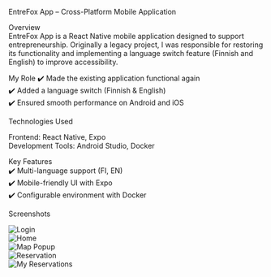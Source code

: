 EntreFox App – Cross-Platform Mobile Application

Overview  
EntreFox App is a React Native mobile application designed to support entrepreneurship. Originally a legacy project, I was responsible for restoring its functionality and implementing a language switch feature (Finnish and English) to improve accessibility.

My Role
✔️ Made the existing application functional again  
✔️ Added a language switch (Finnish & English)  
✔️ Ensured smooth performance on Android and iOS

Technologies Used

Frontend: React Native, Expo  
Development Tools: Android Studio, Docker

Key Features  
✔️ Multi-language support (FI, EN)  
✔️ Mobile-friendly UI with Expo  
✔️ Configurable environment with Docker  

Screenshots

![Login](https://github.com/Jonttufantti/Portfolio/blob/main/varausapp/pictures/1_Login.png?raw=true)  
![Home](https://github.com/Jonttufantti/Portfolio/blob/main/varausapp/pictures/2_home.png?raw=true)  
![Map Popup](https://github.com/Jonttufantti/Portfolio/blob/main/varausapp/pictures/3_map_popup.png?raw=true)  
![Reservation](https://github.com/Jonttufantti/Portfolio/blob/main/varausapp/pictures/4_reservation.png?raw=true)  
![My Reservations](https://github.com/Jonttufantti/Portfolio/blob/main/varausapp/pictures/5_my-reservations.png?raw=true)
